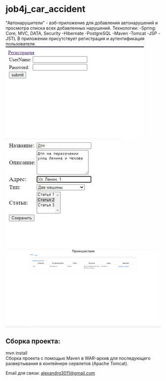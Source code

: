 # job4j_car_accident

"Автонарушители" - вэб-приложение для добавления автонарушений и просмотра списка всех добавленных нарушений.
Технологии: 
-Spring: Core, MVC, DATA, Security
-Hibernate
-PostgreSQL
-Maven
-Tomcat
-JSP
-JSTL
В приложении присутствует регистрация и аутентификация пользователя.
<br>
![alt text](images/0.jpg)
<br>
![alt text](images/1.jpg)
<br>
![alt text](images/2.jpg)
<br>
<h2>
  Сборка проекта:
  </h2>
  mvn install
  <br>
Сборка проекта с помощью Maven в WAR-архив для последующего развертывания в контейнере сервлетов (Apache Tomcat).


Email для связи: alexandrg3011@gmail.com
